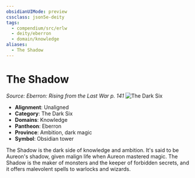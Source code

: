 ```yaml
---
obsidianUIMode: preview
cssclass: json5e-deity
tags:
  - compendium/src/erlw
  - deity/eberron
  - domain/knowledge
aliases:
  - The Shadow
---
```

# The Shadow
*Source: Eberron: Rising from the Last War p. 141* 
![The Dark Six](/compendium/deities/img/the-dark-six.png#symbol)

- **Alignment**: Unaligned
- **Category**: The Dark Six
- **Domains**: Knowledge
- **Pantheon**: Eberron
- **Province**: Ambition, dark magic
- **Symbol**: Obsidian tower

The Shadow is the dark side of knowledge and ambition. It's said to be Aureon's shadow, given malign life when Aureon mastered magic. The Shadow is the maker of monsters and the keeper of forbidden secrets, and it offers malevolent spells to warlocks and wizards.